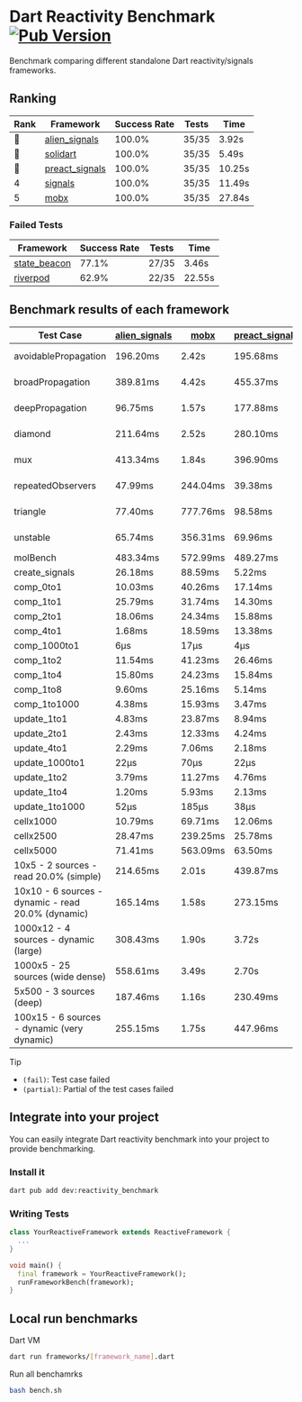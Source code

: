 # Dart Reactivity Benchmark [![Pub Version](https://img.shields.io/pub/v/reactivity_benchmark)](https://pub.dev/packages/reactivity_benchmark)

Benchmark comparing different standalone Dart reactivity/signals frameworks.

## Ranking

<!-- ranking start -->
| Rank | Framework | Success Rate | Tests | Time |
|------|-----------|--------------|-------|------|
| 🥇 | [alien_signals](https://github.com/medz/alien-signals-dart) | 100.0% | 35/35 | 3.92s |
| 🥈 | [solidart](https://github.com/nank1ro/solidart) | 100.0% | 35/35 | 5.49s |
| 🥉 | [preact_signals](https://pub.dev/packages/preact_signals) | 100.0% | 35/35 | 10.25s |
| 4 | [signals](https://github.com/rodydavis/signals.dart) | 100.0% | 35/35 | 11.49s |
| 5 | [mobx](https://github.com/mobxjs/mobx.dart) | 100.0% | 35/35 | 27.84s |

<!-- ranking end -->

### **Failed Tests**

<!-- fail start -->
| Framework | Success Rate | Tests | Time |
|-----------|--------------|-------|------|
| [state_beacon](https://github.com/jinyus/dart_beacon) | 77.1% | 27/35 | 3.46s |
| [riverpod](https://github.com/rrousselGit/riverpod) | 62.9% | 22/35 | 22.55s |

<!-- fail end -->

## Benchmark results of each framework

<!-- test-case start -->
| Test Case | [alien_signals](https://github.com/medz/alien-signals-dart) | [mobx](https://github.com/mobxjs/mobx.dart) | [preact_signals](https://pub.dev/packages/preact_signals) | [riverpod](https://github.com/rrousselGit/riverpod) | [signals](https://github.com/rodydavis/signals.dart) | [solidart](https://github.com/nank1ro/solidart) | [state_beacon](https://github.com/jinyus/dart_beacon) |
|---|---|---|---|---|---|---|---|
| avoidablePropagation | 196.20ms | 2.42s | 195.68ms | 1.40s | 204.88ms | 294.96ms | 165.62ms (fail) |
| broadPropagation | 389.81ms | 4.42s | 455.37ms | 78.30ms (fail) | 456.52ms | 527.32ms | 5.97ms (fail) |
| deepPropagation | 96.75ms | 1.57s | 177.88ms | 1.88s (fail) | 170.78ms | 170.73ms | 142.05ms (fail) |
| diamond | 211.64ms | 2.52s | 280.10ms | 2.52s (fail) | 279.31ms | 357.84ms | 185.30ms (fail) |
| mux | 413.34ms | 1.84s | 396.90ms | 554.31ms (fail) | 408.26ms | 447.64ms | 190.89ms (fail) |
| repeatedObservers | 47.99ms | 244.04ms | 39.38ms | 376.17ms (fail) | 44.89ms | 87.43ms | 54.96ms (fail) |
| triangle | 77.40ms | 777.76ms | 98.58ms | 881.70ms (fail) | 102.61ms | 114.62ms | 76.52ms (fail) |
| unstable | 65.74ms | 356.31ms | 69.96ms | 617.38ms (fail) | 79.25ms | 102.34ms | 339.04ms (fail) |
| molBench | 483.34ms | 572.99ms | 489.27ms | 12.18ms | 486.42ms | 502.34ms | 931μs |
| create_signals | 26.18ms | 88.59ms | 5.22ms | 25.50ms | 26.64ms | 48.80ms | 68.49ms |
| comp_0to1 | 10.03ms | 40.26ms | 17.14ms | 16.02ms | 12.32ms | 48.05ms | 57.38ms |
| comp_1to1 | 25.79ms | 31.74ms | 14.30ms | 24.17ms | 28.93ms | 39.90ms | 61.73ms |
| comp_2to1 | 18.06ms | 24.34ms | 15.88ms | 27.14ms | 9.53ms | 16.90ms | 40.34ms |
| comp_4to1 | 1.68ms | 18.59ms | 13.38ms | 2.50ms | 2.08ms | 13.04ms | 19.00ms |
| comp_1000to1 | 6μs | 17μs | 4μs | 4μs | 4μs | 17μs | 41μs |
| comp_1to2 | 11.54ms | 41.23ms | 26.46ms | 15.88ms | 24.35ms | 21.94ms | 47.91ms |
| comp_1to4 | 15.80ms | 24.23ms | 15.84ms | 28.77ms | 9.81ms | 26.94ms | 48.45ms |
| comp_1to8 | 9.60ms | 25.16ms | 5.14ms | 9.21ms | 8.89ms | 23.83ms | 43.15ms |
| comp_1to1000 | 4.38ms | 15.93ms | 3.47ms | 4.51ms | 6.91ms | 15.81ms | 38.88ms |
| update_1to1 | 4.83ms | 23.87ms | 8.94ms | 84.38ms | 9.09ms | 15.89ms | 5.66ms |
| update_2to1 | 2.43ms | 12.33ms | 4.24ms | 41.96ms | 4.59ms | 7.87ms | 2.87ms |
| update_4to1 | 2.29ms | 7.06ms | 2.18ms | 20.84ms | 2.20ms | 3.84ms | 1.47ms |
| update_1000to1 | 22μs | 70μs | 22μs | 192μs | 22μs | 38μs | 14μs |
| update_1to2 | 3.79ms | 11.27ms | 4.76ms | 42.09ms | 4.48ms | 7.66ms | 2.88ms |
| update_1to4 | 1.20ms | 5.93ms | 2.13ms | 20.91ms | 2.21ms | 3.83ms | 1.49ms |
| update_1to1000 | 52μs | 185μs | 38μs | 114μs | 42μs | 165μs | 379μs |
| cellx1000 | 10.79ms | 69.71ms | 12.06ms | N/A | 9.87ms | 11.68ms | 5.83ms |
| cellx2500 | 28.47ms | 239.25ms | 25.78ms | N/A | 35.64ms | 40.51ms | 26.47ms |
| cellx5000 | 71.41ms | 563.09ms | 63.50ms | N/A | 79.35ms | 102.90ms | 100.99ms |
| 10x5 - 2 sources - read 20.0% (simple) | 214.65ms | 2.01s | 439.87ms | 2.17s | 514.50ms | 355.50ms | 237.91ms |
| 10x10 - 6 sources - dynamic - read 20.0% (dynamic) | 165.14ms | 1.58s | 273.15ms | 1.49s (partial) | 280.61ms | 243.88ms | 195.73ms |
| 1000x12 - 4 sources - dynamic (large) | 308.43ms | 1.90s | 3.72s | 2.53s (partial) | 3.88s | 465.81ms | 349.34ms |
| 1000x5 - 25 sources (wide dense) | 558.61ms | 3.49s | 2.70s | 4.39s | 3.59s | 725.25ms | 478.42ms |
| 5x500 - 3 sources (deep) | 187.46ms | 1.16s | 230.49ms | 1.50s | 228.66ms | 265.60ms | 206.45ms |
| 100x15 - 6 sources - dynamic (very dynamic) | 255.15ms | 1.75s | 447.96ms | 1.79s (partial) | 478.34ms | 380.02ms | 257.23ms |

<!-- test-case end -->

> [!TIP]
> - `(fail)`: Test case failed
> - `(partial)`: Partial of the test cases failed

## Integrate into your project

You can easily integrate Dart reactivity benchmark into your project to provide benchmarking.

### Install it

```bash
dart pub add dev:reactivity_benchmark
```

### Writing Tests

```dart
class YourReactiveFramework extends ReactiveFramework {
  ...
}

void main() {
  final framework = YourReactiveFramework();
  runFrameworkBench(framework);
}
```

## Local run benchmarks

Dart VM
```bash
dart run frameworks/[framework_name].dart
```

Run all benchamrks
```bash
bash bench.sh
```
